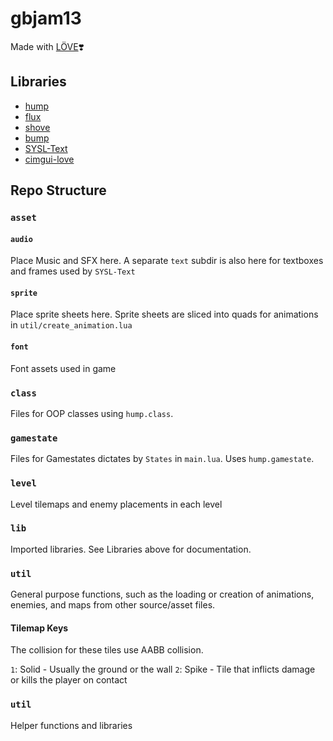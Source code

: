# gbjam13

Made with [LÖVE](https://love2d.org/)❣️

## Libraries

- [hump](https://hump.readthedocs.io/en/latest/)
- [flux](https://github.com/rxi/flux)
- [shove](https://github.com/Oval-Tutu/shove)
- [bump](https://github.com/kikito/bump.lua)
- [SYSL-Text](https://github.com/sysl-dev/SYSL-Text)
- [cimgui-love](https://codeberg.org/apicici/cimgui-love)

## Repo Structure

### `asset`

#### `audio`

Place Music and SFX here. A separate `text` subdir is also here for textboxes and frames used by `SYSL-Text`

#### `sprite`

Place sprite sheets here. Sprite sheets are sliced into quads for animations in `util/create_animation.lua`

#### `font`

Font assets used in game

### `class`

Files for OOP classes using `hump.class`.

### `gamestate`

Files for Gamestates dictates by `States` in `main.lua`. Uses `hump.gamestate`.

### `level`

Level tilemaps and enemy placements in each level

### `lib`

Imported libraries. See Libraries above for documentation.

### `util`

General purpose functions, such as the loading or creation of animations, enemies, and maps from other source/asset files.

#### Tilemap Keys

The collision for these tiles use AABB collision.

`1`: Solid - Usually the ground or the wall
`2`: Spike - Tile that inflicts damage or kills the player on contact

### `util`

Helper functions and libraries